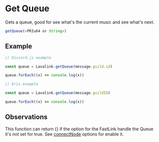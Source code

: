 # Get Queue

  Gets a queue, good for see what's the current music and see what's next.

  ```js
  getQueue(<PRIu64 or String>)
  ```

## Example

  ```js
  // Discord.js example
  
  const queue = Lavalink.getQueue(message.guild.id)

  queue.forEach((x) => console.log(x))
  
  // Eris example
  
  const queue = Lavalink.getQueue(message.guildID)

  queue.forEach((x) => console.log(x))
  ```
  
## Observations

  This function can return {} if the option for the FastLink handle the Queue it's not set for true. See [connectNode](docs/connectNode.md) options for enable it.
